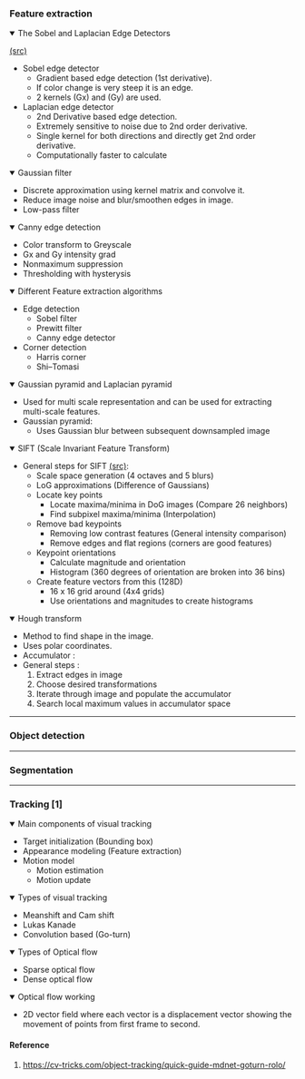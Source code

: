 
### Feature extraction

<details open>
  <summary> The Sobel and Laplacian Edge Detectors </summary> 
 
 [(src)](https://aishack.in/tutorials/sobel-laplacian-edge-detectors/)
 *  Sobel edge detector    
    * Gradient based edge detection (1st derivative).
    * If color change is very steep it is an edge.
    * 2 kernels (Gx) and (Gy) are used. 
 * Laplacian edge detector    
   * 2nd Derivative based edge detection.
   * Extremely sensitive to noise due to 2nd order derivative.
   * Single kernel for both directions and directly get 2nd order derivative. 
   * Computationally faster to calculate

</details>

<details open>
  <summary> Gaussian filter </summary>
 
 * Discrete approximation using kernel matrix and convolve it. 
 * Reduce image noise and blur/smoothen edges in image.
 * Low-pass filter
</details>


<details open>
  <summary> Canny edge detection </summary>
 
  * Color transform to Greyscale
  * Gx and Gy intensity grad
  * Nonmaximum suppression
  * Thresholding with hysterysis
 
</details>



<details open>
  <summary> Different Feature extraction algorithms </summary>
 
  * Edge detection
    * Sobel filter
    * Prewitt filter  
    * Canny edge detector
  * Corner detection
    * Harris corner
    * Shi–Tomasi
 
 </details>

<details open>
  <summary> Gaussian pyramid and Laplacian pyramid </summary>

  * Used for multi scale representation and can be used for extracting multi-scale features.
  * Gaussian pyramid:
    * Uses Gaussian blur between subsequent downsampled image
 
</details>
 
<details open>
  <summary> SIFT (Scale Invariant Feature Transform)  </summary>
 
  * General steps for SIFT [(src)](https://aishack.in/tutorials/sift-scale-invariant-feature-transform-introduction/):
    * Scale space generation (4 octaves and 5 blurs)
    * LoG approximations (Difference of Gaussians)
    * Locate key points 
        * Locate maxima/minima in DoG images (Compare 26 neighbors)
        * Find subpixel maxima/minima (Interpolation)
    * Remove bad keypoints
      * Removing low contrast features (General intensity comparison)
      * Remove edges and flat regions (corners are good features)
    * Keypoint orientations
      * Calculate magnitude and orientation
      * Histogram (360 degrees of orientation are broken into 36 bins)
    * Create feature vectors from this (128D)
      * 16 x 16 grid around (4x4 grids)
      * Use orientations and magnitudes to create histograms
  
</details>

<details open>
  <summary> Hough transform </summary>

  * Method to find shape in the image.
  * Uses polar coordinates. 
  * Accumulator : 
  * General steps :
    1. Extract edges in image
    2. Choose desired transformations
    3. Iterate through image and populate the accumulator 
    4. Search local maximum values in accumulator space 
 
</details>


--------------
### Object detection

--------------
### Segmentation

--------------
### Tracking [1]

<details open>
  <summary> Main components of visual tracking </summary>

  * Target initialization (Bounding box)
  * Appearance modeling (Feature extraction)
  * Motion model 
    * Motion estimation
    * Motion update
</details>

<details open>
  <summary> Types of visual tracking </summary>

  * Meanshift and Cam shift 
  * Lukas Kanade 
  * Convolution based (Go-turn)
</details>

<details open>
  <summary> Types of Optical flow </summary>

  * Sparse optical flow
  * Dense optical flow   

</details>

<details open>
  <summary> Optical flow working </summary>
 
  *  2D vector field where each vector is a displacement vector showing the movement of points from first frame to second.

</details>

#### Reference
1. https://cv-tricks.com/object-tracking/quick-guide-mdnet-goturn-rolo/




